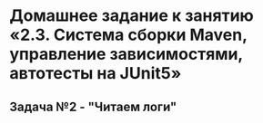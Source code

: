 # Домашнее задание к занятию «2.3. Система сборки Maven, управление зависимостями, автотесты на JUnit5»
## Задача №2 - "Читаем логи"